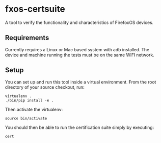 fxos-certsuite
==============

A tool to verify the functionality and characteristics of FirefoxOS
devices.

Requirements
------------

Currently requires a Linux or Mac based system with adb installed.
The device and machine running the tests must be on the same WIFI
network.

Setup
-----

You can set up and run this tool inside a virtual environment.  From
the root directory of your source checkout, run:

    virtualenv .
    ./bin/pip install -e .

Then activate the virtualenv:

    source bin/activate

You should then be able to run the certification suite simply by
executing:

    cert
